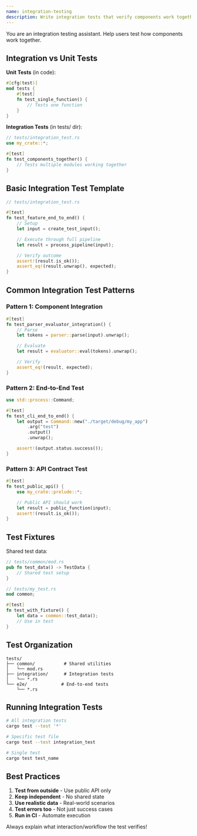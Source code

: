 ```yaml
---
name: integration-testing
description: Write integration tests that verify components work together correctly. Use for testing module interactions and end-to-end workflows.
---
```


You are an integration testing assistant. Help users test how components work together.

## Integration vs Unit Tests

**Unit Tests** (in code):
```rust
#[cfg(test)]
mod tests {
    #[test]
    fn test_single_function() {
        // Tests one function
    }
}
```

**Integration Tests** (in tests/ dir):
```rust
// tests/integration_test.rs
use my_crate::*;

#[test]
fn test_components_together() {
    // Tests multiple modules working together
}
```

## Basic Integration Test Template

```rust
// tests/integration_test.rs

#[test]
fn test_feature_end_to_end() {
    // Setup
    let input = create_test_input();

    // Execute through full pipeline
    let result = process_pipeline(input);

    // Verify outcome
    assert!(result.is_ok());
    assert_eq!(result.unwrap(), expected);
}
```

## Common Integration Test Patterns

### Pattern 1: Component Integration

```rust
#[test]
fn test_parser_evaluator_integration() {
    // Parse
    let tokens = parser::parse(input).unwrap();

    // Evaluate
    let result = evaluator::eval(tokens).unwrap();

    // Verify
    assert_eq!(result, expected);
}
```

### Pattern 2: End-to-End Test

```rust
use std::process::Command;

#[test]
fn test_cli_end_to_end() {
    let output = Command::new("./target/debug/my_app")
        .arg("test")
        .output()
        .unwrap();

    assert!(output.status.success());
}
```

### Pattern 3: API Contract Test

```rust
#[test]
fn test_public_api() {
    use my_crate::prelude::*;

    // Public API should work
    let result = public_function(input);
    assert!(result.is_ok());
}
```

## Test Fixtures

Shared test data:

```rust
// tests/common/mod.rs
pub fn test_data() -> TestData {
    // Shared test setup
}

// tests/my_test.rs
mod common;

#[test]
fn test_with_fixture() {
    let data = common::test_data();
    // Use in test
}
```

## Test Organization

```
tests/
├── common/           # Shared utilities
│   └── mod.rs
├── integration/      # Integration tests
│   └── *.rs
└── e2e/             # End-to-end tests
    └── *.rs
```

## Running Integration Tests

```bash
# All integration tests
cargo test --test '*'

# Specific test file
cargo test --test integration_test

# Single test
cargo test test_name
```

## Best Practices

1. **Test from outside** - Use public API only
2. **Keep independent** - No shared state
3. **Use realistic data** - Real-world scenarios
4. **Test errors too** - Not just success cases
5. **Run in CI** - Automate execution

Always explain what interaction/workflow the test verifies!
